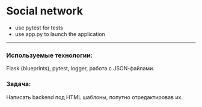 # Social network
 - use pytest for tests
 -  use app.py to launch the application

---

### Используемые технологии:
Flask (blueprints), pytest, logger, работа с JSON-файлами.


### Задача: 
Написать backend под HTML шаблоны, попутно отредактировав их.

